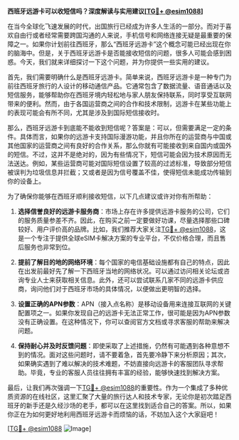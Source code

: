 **西班牙远游卡可以收短信吗？深度解读与实用建议[[TG💪+ @esim1088](https://t.me/s/esim1088)]**

在当今全球化飞速发展的时代，出国旅行已经成为许多人生活的一部分。而对于喜欢自由行或者经常需要跨国沟通的人来说，手机信号和网络连接无疑是最重要的保障之一。如果你计划前往西班牙，那么“西班牙远游卡”这个概念可能已经出现在你的脑海中。但是，关于西班牙远游卡是否能接收短信的问题，很多人可能会感到困惑。今天，我们就来详细探讨一下这个问题，并为你提供一些实用的建议。

首先，我们需要明确什么是西班牙远游卡。简单来说，西班牙远游卡是一种专门为前往西班牙旅行的人设计的移动通信产品。它通常包含了数据流量、语音通话以及短信服务，能够帮助你在西班牙境内轻松地与家人朋友保持联系，同时享受互联网带来的便利。然而，由于各国运营商之间的合作和技术限制，远游卡在某些功能上的表现可能会有所不同，尤其是涉及到国际短信接收时。

那么，西班牙远游卡到底能不能收到短信呢？答案是：可以，但需要满足一定的条件。具体而言，如果你的远游卡支持国际漫游功能，并且你所在的运营商与中国或其他国家的运营商之间有良好的合作关系，那么你就有可能接收到来自国内或国外的短信。不过，这并不是绝对的，因为有些情况下，短信可能会因为技术原因而无法送达。例如，某些运营商可能对国际短信设置了较高的过滤标准，导致部分短信被误判为垃圾信息并拦截；又或者是因为信号覆盖不佳，使得短信未能成功传输到你的设备上。

为了确保你能够在西班牙顺利接收短信，以下几点建议或许对你有所帮助：

1. **选择信誉良好的远游卡服务商**：市场上存在许多提供远游卡服务的公司，它们的服务质量参差不齐。因此，在购买之前一定要做好功课，尽量选择那些口碑较好、用户评价高的品牌。比如，我们推荐大家关注[TG💪+ @esim1088](https://t.me/s/esim1088)，这是一个专注于提供全球eSIM卡解决方案的专业平台，不仅价格合理，而且售后服务也非常到位。

2. **提前了解目的地的网络环境**：每个国家的电信基础设施都有自己的特点，因此在出发前最好先了解一下西班牙当地的网络状况。可以通过访问相关论坛或咨询专业人士来获取相关信息。此外，还可以尝试联系几家不同的远游卡供应商，询问他们对于西班牙市场的具体情况，以便做出更明智的选择。

3. **设置正确的APN参数**：APN（接入点名称）是移动设备用来连接互联网的关键配置项之一。如果你发现自己的远游卡无法正常工作，很可能是因为APN参数没有正确设置。在这种情况下，你可以查阅官方文档或寻求客服的帮助来解决问题。

4. **保持耐心并及时反馈问题**：即使采取了上述措施，仍然有可能遇到各种意想不到的情况。面对这些问题时，请不要着急，首先要冷静下来分析原因；其次，如果确实遇到了难以解决的技术难题，不妨直接向远游卡的客服团队寻求帮助。毕竟，专业的客服人员往往拥有丰富的经验，能够快速找到解决方案。

最后，让我们再次强调一下[TG💪+ @esim1088](https://t.me/s/esim1088)的重要性。作为一个集成了多种优质资源的在线社区，这里汇聚了大量的旅行达人和技术专家，无论你是初次踏足西班牙的新手还是久经沙场的老手，都可以在这里找到适合自己的答案。所以，如果你正在为如何更好地利用西班牙远游卡而烦恼的话，不妨加入这个大家庭吧！

[[TG💪+ @esim1088](https://t.me/s/esim1088) ![Image](https://i.postimg.cc/4NQfJmqS/Snipaste-2025-05-13-00-14-12.png)]